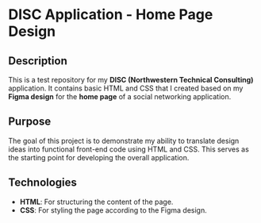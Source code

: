 # DISC Application - Home Page Design

## Description

This is a test repository for my **DISC (Northwestern Technical Consulting)** application. It contains basic HTML and CSS that I created based on my **Figma design** for the **home page** of a social networking application.

## Purpose

The goal of this project is to demonstrate my ability to translate design ideas into functional front-end code using HTML and CSS. This serves as the starting point for developing the overall application.

## Technologies
- **HTML**: For structuring the content of the page.
- **CSS**: For styling the page according to the Figma design.
